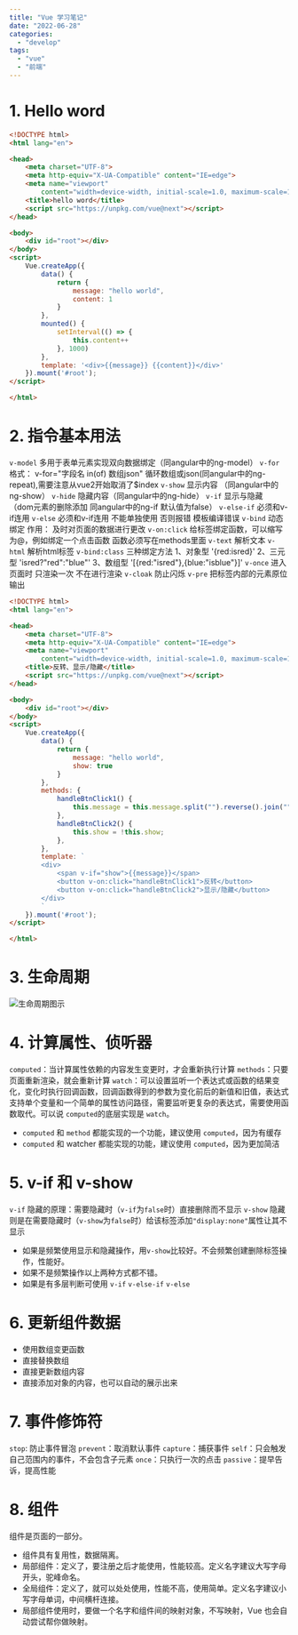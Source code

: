 ```yaml
---
title: "Vue 学习笔记"
date: "2022-06-28"
categories: 
  - "develop"
tags: 
  - "vue"
  - "前端"
---
```


# 1\. Hello word

```html
<!DOCTYPE html>
<html lang="en">

<head>
    <meta charset="UTF-8">
    <meta http-equiv="X-UA-Compatible" content="IE=edge">
    <meta name="viewport"
        content="width=device-width, initial-scale=1.0, maximum-scale=1, minimum-scale=1, user-scalable=no">
    <title>hello word</title>
    <script src="https://unpkg.com/vue@next"></script>
</head>

<body>
    <div id="root"></div>
</body>
<script>
    Vue.createApp({
        data() {
            return {
                message: "hello world",
                content: 1
            }
        },
        mounted() {
            setInterval(() => {
                this.content++
            }, 1000)
        },
        template: '<div>{{message}} {{content}}</div>'
    }).mount('#root');
</script>

</html>
```

# 2\. 指令基本用法

`v-model` 多用于表单元素实现双向数据绑定（同angular中的ng-model） `v-for` 格式： v-for="字段名 in(of) 数组json" 循环数组或json(同angular中的ng-repeat),需要注意从vue2开始取消了$index `v-show` 显示内容 （同angular中的ng-show） `v-hide` 隐藏内容（同angular中的ng-hide） `v-if` 显示与隐藏 （dom元素的删除添加 同angular中的ng-if 默认值为false） `v-else-if` 必须和v-if连用 `v-else` 必须和v-if连用 不能单独使用 否则报错 模板编译错误 `v-bind` 动态绑定 作用： 及时对页面的数据进行更改 `v-on:click` 给标签绑定函数，可以缩写为@，例如绑定一个点击函数 函数必须写在methods里面 `v-text` 解析文本 `v-html` 解析html标签 `v-bind:class` 三种绑定方法 1、对象型 '{red:isred}' 2、三元型 'isred?"red":"blue"' 3、数组型 '\[{red:"isred"},{blue:"isblue"}\]' `v-once` 进入页面时 只渲染一次 不在进行渲染 `v-cloak` 防止闪烁 `v-pre` 把标签内部的元素原位输出

```html
<!DOCTYPE html>
<html lang="en">

<head>
    <meta charset="UTF-8">
    <meta http-equiv="X-UA-Compatible" content="IE=edge">
    <meta name="viewport"
        content="width=device-width, initial-scale=1.0, maximum-scale=1, minimum-scale=1, user-scalable=no">
    <title>反转、显示/隐藏</title>
    <script src="https://unpkg.com/vue@next"></script>
</head>

<body>
    <div id="root"></div>
</body>
<script>
    Vue.createApp({
        data() {
            return {
                message: "hello world",
                show: true
            }
        },
        methods: {
            handleBtnClick1() {
                this.message = this.message.split("").reverse().join("");
            },
            handleBtnClick2() {
                this.show = !this.show;
            },
        },
        template: `
        <div>
            <span v-if="show">{{message}}</span> 
            <button v-on:click="handleBtnClick1">反转</button> 
            <button v-on:click="handleBtnClick2">显示/隐藏</button>
        </div>
        `
    }).mount('#root');
</script>

</html>
```

# 3\. 生命周期

![生命周期图示](images/1656253964677.png)

# 4\. 计算属性、侦听器

`computed`：当计算属性依赖的内容发生变更时，才会重新执行计算 `methods`：只要页面重新渲染，就会重新计算 `watch`：可以设置监听一个表达式或函数的结果变化，变化时执行回调函数，回调函数得到的参数为变化前后的新值和旧值，表达式支持单个变量和一个简单的属性访问路径，需要监听更复杂的表达式，需要使用函数取代。可以说 `computed`的底层实现是 `watch`。

- `computed` 和 `method` 都能实现的一个功能，建议使用 `computed`，因为有缓存
- `computed` 和 watcher 都能实现的功能，建议使用 `computed`，因为更加简洁

# 5\. v-if 和 v-show

`v-if` 隐藏的原理：需要隐藏时（`v-if`为`false`时）直接删除而不显示 `v-show` 隐藏则是在需要隐藏时（`v-show`为`false`时）给该标签添加`"display:none"`属性让其不显示

- 如果是频繁使用显示和隐藏操作，用`v-show`比较好。不会频繁创建删除标签操作，性能好。
- 如果不是频繁操作以上两种方式都不错。
- 如果是有多层判断可使用 `v-if` `v-else-if` `v-else`

# 6\. 更新组件数据

- 使用数组变更函数
- 直接替换数组
- 直接更新数组内容
- 直接添加对象的内容，也可以自动的展示出来

# 7\. 事件修饰符

`stop`: 防止事件冒泡 `prevent`：取消默认事件 `capture`：捕获事件 `self`：只会触发自己范围内的事件，不会包含子元素 `once`：只执行一次的点击 `passive`：提早告诉，提高性能

# 8\. 组件

组件是页面的一部分。

- 组件具有复用性，数据隔离。
- 局部组件：定义了，要注册之后才能使用，性能较高。定义名字建议大写字母开头，驼峰命名。
- 全局组件：定义了，就可以处处使用，性能不高，使用简单。定义名字建议小写字母单词，中间横杆连接。
- 局部组件使用时，要做一个名字和组件间的映射对象，不写映射，Vue 也会自动尝试帮你做映射。
